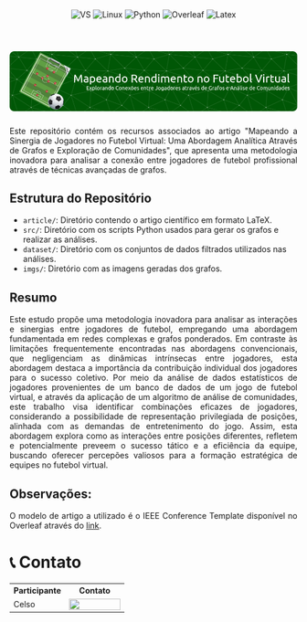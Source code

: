 <div align="center" style="display: inline_block">
  <img align="center" alt="VS" src="https://img.shields.io/badge/Visual_Studio_Code-0078D4?style=for-the-badge&logo=visual%20studio%20code&logoColor=white" />
  <img align="center" alt="Linux" src="https://img.shields.io/badge/Linux-FCC624?style=for-the-badge&logo=linux&logoColor=black" />
  <img align="center" alt="Python" src="https://img.shields.io/badge/python-3670A0?style=for-the-badge&logo=python&logoColor=ffdd54" />
  <img align="center" alt="Overleaf" src="https://img.shields.io/badge/Overleaf-47A141?style=for-the-badge&logo=Overleaf&logoColor=white" />
  <img align="center" alt="Latex" src="https://img.shields.io/badge/latex-%23008080.svg?style=for-the-badge&logo=latex&logoColor=white" />
</div>

<br>
<h1 align="center">
    <a>
        <img alt="Banner" title="#Banner" style="object-fit: fill; width: 961px, height:200px;" src="imgs/github-header-image.png"/>
    </a>
</h1>

<div align="justify">
Este repositório contém os recursos associados ao artigo "Mapeando a Sinergia de Jogadores no Futebol Virtual: Uma Abordagem Analítica Através de Grafos e Exploração de Comunidades", que apresenta uma metodologia inovadora para analisar a conexão entre jogadores de futebol profissional através de técnicas avançadas de grafos.
</div>

## Estrutura do Repositório

- `article/`: Diretório contendo o artigo científico em formato LaTeX.
- `src/`: Diretório com os scripts Python usados para gerar os grafos e realizar as análises.
- `dataset/`: Diretório com os conjuntos de dados filtrados utilizados nas análises.
- `imgs/`: Diretório com as imagens geradas dos grafos.

## Resumo

<div align="justify">

Este estudo propõe uma metodologia inovadora para analisar as interações e sinergias entre jogadores de futebol, empregando uma abordagem fundamentada em redes complexas e grafos ponderados. Em contraste às limitações frequentemente encontradas nas abordagens convencionais, que negligenciam as dinâmicas intrínsecas entre jogadores, esta abordagem destaca a importância da contribuição individual dos jogadores para o sucesso coletivo. Por meio da análise de dados estatísticos de jogadores provenientes de um banco de dados de um jogo de futebol virtual, e através da aplicação de um algoritmo de análise de comunidades, este trabalho visa identificar combinações eficazes de jogadores, considerando a possibilidade de representação privilegiada de posições, alinhada com as demandas de entretenimento do jogo. Assim, esta abordagem explora como as interações entre posições diferentes, refletem e potencialmente preveem o sucesso tático e a eficiência da equipe, buscando oferecer percepões valiosos para a formação estratégica de equipes no futebol virtual.

</div>

<!-- ## Compilação e Execução  -->

## Observações:

<div align="justify">

O modelo de artigo a utilizado é o IEEE Conference Template disponível no Overleaf através do [link](https://www.overleaf.com/latex/templates/ieee-conference-template/grfzhhncsfqn).

</div>

# 📞 Contato

<table align="center">
  <tr>
    <th>Participante</th>
    <th>Contato</th>
  </tr>
  <tr>
    <td>Celso</td>
    <td><a href="https://t.me/celso_vsf"><img align="center" height="20px" width="90px" src="https://img.shields.io/badge/Telegram-2CA5E0?style=for-the-badge&logo=telegram&logoColor=white"/> </td>
  </tr>
</table>